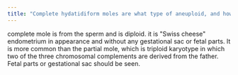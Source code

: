 ```yaml
---
title: "Complete hydatidiform moles are what type of aneuploid, and how do they appear? How is it different from partial mole?"
---
```

complete mole is from the sperm and is diploid. it is &quot;Swiss cheese&quot; endometrium in appearance and without any gestational sac or fetal parts. It is more common than the partial mole, which is triploid karyotype in which two of the three chromosomal complements are derived from the father. Fetal parts or gestational sac should be seen.

